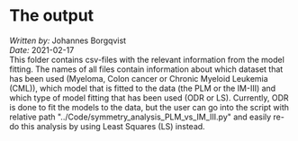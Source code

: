 # The output
*Written by:* Johannes Borgqvist<br>
*Date:* 2021-02-17<br>
This folder contains csv-files with the relevant information from the model fitting. The names of all files contain information about which dataset that has been used (Myeloma, Colon cancer or Chronic Myeloid Leukemia (CML)), which model that is fitted to the data (the PLM or the IM-III) and which type of model fitting that has been used (ODR or LS). Currently, ODR is done to fit the models to the data, but the user can go into the script with relative path "../Code/symmetry\_analysis\_PLM\_vs\_IM\_III.py" and easily re-do this analysis by using Least Squares (LS) instead. 
